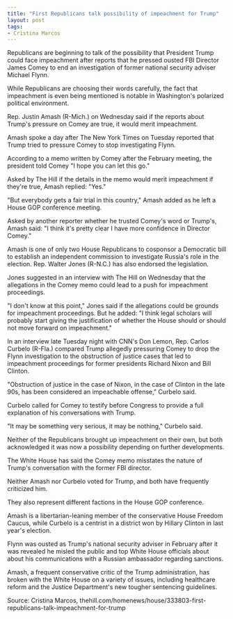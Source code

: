 ```yaml
---
title: "First Republicans talk possibility of impeachment for Trump"
layout: post
tags:
- Cristina Marcos
---
```


Republicans are beginning to talk of the possibility that President Trump could face impeachment after reports that he pressed ousted FBI Director James Comey to end an investigation of former national security adviser Michael Flynn.

While Republicans are choosing their words carefully, the fact that impeachment is even being mentioned is notable in Washington's polarized political environment.

Rep. Justin Amash (R-Mich.) on Wednesday said if the reports about Trump's pressure on Comey are true, it would merit impeachment.

Amash spoke a day after The New York Times on Tuesday reported that Trump tried to pressure Comey to stop investigating Flynn.

According to a memo written by Comey after the February meeting, the president told Comey "I hope you can let this go."

Asked by The Hill if the details in the memo would merit impeachment if they're true, Amash replied: "Yes."

"But everybody gets a fair trial in this country," Amash added as he left a House GOP conference meeting.

Asked by another reporter whether he trusted Comey's word or Trump's, Amash said: "I think it's pretty clear I have more confidence in Director Comey."

Amash is one of only two House Republicans to cosponsor a Democratic bill to establish an independent commission to investigate Russia's role in the election. Rep. Walter Jones (R-N.C.) has also endorsed the legislation.

Jones suggested in an interview with The Hill on Wednesday that the allegations in the Comey memo could lead to a push for impeachment proceedings.

"I don't know at this point," Jones said if the allegations could be grounds for impeachment proceedings. But he added: "I think legal scholars will probably start giving the justification of whether the House should or should not move forward on impeachment."

In an interview late Tuesday night with CNN's Don Lemon, Rep. Carlos Curbelo (R-Fla.) compared Trump allegedly pressuring Comey to drop the Flynn investigation to the obstruction of justice cases that led to impeachment proceedings for former presidents Richard Nixon and Bill Clinton.

"Obstruction of justice in the case of Nixon, in the case of Clinton in the late 90s, has been considered an impeachable offense," Curbelo said.

Curbelo called for Comey to testify before Congress to provide a full explanation of his conversations with Trump.

"It may be something very serious, it may be nothing," Curbelo said.

Neither of the Republicans brought up impeachment on their own, but both acknowledged it was now a possibility depending on further developments.

The White House has said the Comey memo misstates the nature of Trump's conversation with the former FBI director.

Neither Amash nor Curbelo voted for Trump, and both have frequently criticized him.

They also represent different factions in the House GOP conference.

Amash is a libertarian-leaning member of the conservative House Freedom Caucus, while Curbelo is a centrist in a district won by Hillary Clinton in last year's election.

Flynn was ousted as Trump's national security adviser in February after it was revealed he misled the public and top White House officials about about his communications with a Russian ambassador regarding sanctions.

Amash, a frequent conservative critic of the Trump administration, has broken with the White House on a variety of issues, including healthcare reform and the Justice Department's new tougher sentencing guidelines.

Source: Cristina Marcos, thehill.com/homenews/house/333803-first-republicans-talk-impeachment-for-trump
